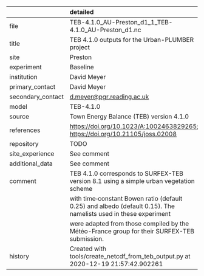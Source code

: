 |                   | detailed                                                                                                          |
|:------------------|:------------------------------------------------------------------------------------------------------------------|
| file              | TEB-4.1.0_AU-Preston_d1_1_TEB-4.1.0_AU-Preston_d1.nc                                                              |
| title             | TEB 4.1.0 outputs for the Urban-PLUMBER project                                                                   |
| site              | Preston                                                                                                           |
| experiment        | Baseline                                                                                                          |
| institution       | David Meyer                                                                                                       |
| primary_contact   | David Meyer                                                                                                       |
| secondary_contact | d.meyer@pgr.reading.ac.uk                                                                                         |
| model             | TEB-4.1.0                                                                                                         |
| source            | Town Energy Balance (TEB) version 4.1.0                                                                           |
| references        | https://doi.org/10.1023/A:1002463829265; https://doi.org/10.21105/joss.02008                                      |
| repository        | TODO                                                                                                              |
| site_experience   | See comment                                                                                                       |
| additional_data   | See comment                                                                                                       |
| comment           | TEB 4.1.0 corresponds to SURFEX-TEB version 8.1 using a simple urban vegetation scheme                            |
|                   | with time‐constant Bowen ratio (default 0.25) and albedo (default 0.15). The namelists used in these experiment   |
|                   | were adapted from those compiled by the Météo-France group for their SURFEX-TEB submission.                       |
| history           | Created with tools/create_netcdf_from_teb_output.py at 2020-12-19 21:57:42.902261                                 |
